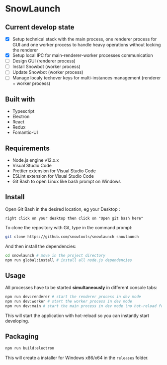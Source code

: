 # SnowLaunch

## Current develop state

-   [x] Setup technical stack with the main process, one renderer process for GUI and one worker process to handle heavy operations without locking the renderer
-   [x] Setup local IPC for main-renderer-worker processes communication
-   [ ] Design GUI (renderer process)
-   [ ] Install Snowbot (worker process)
-   [ ] Update Snowbot (worker process)
-   [ ] Manage localy techover keys for multi-instances management (renderer + worker process)

## Built with

-   Typescript
-   Electron
-   React
-   Redux
-   Fomantic-UI

## Requirements

-   Node.js engine v12.x.x
-   Visual Studio Code
-   Prettier extension for Visual Studio Code
-   ESLint extension for Visual Studio Code
-   Git Bash to open Linux like bash prompt on Windows

## Install

Open Git Bash in the desired location, eg your Desktop :

```
right click on your desktop then click on "Open git bash here"
```

To clone the repository with Git, type in the command prompt:

```bash
git clone https://github.com/snowtools/snowlaunch snowlaunch
```

And then install the dependencies:

```bash
cd snowlaunch # move in the project directory
npm run global:install # install all node.js dependencies
```

## Usage

All processes have to be started **simultaneously** in different console tabs:

```bash
npm run dev:renderer # start the renderer process in dev mode
npm run dev:worker # start the worker process in dev mode
npm run dev:main # start the main process in dev mode (no hot-reload for main process)
```

This will start the application with hot-reload so you can instantly start developing.

## Packaging

```bash
npm run build:electron
```

This will create a installer for Windows x86/x64 in the `releases` folder.
